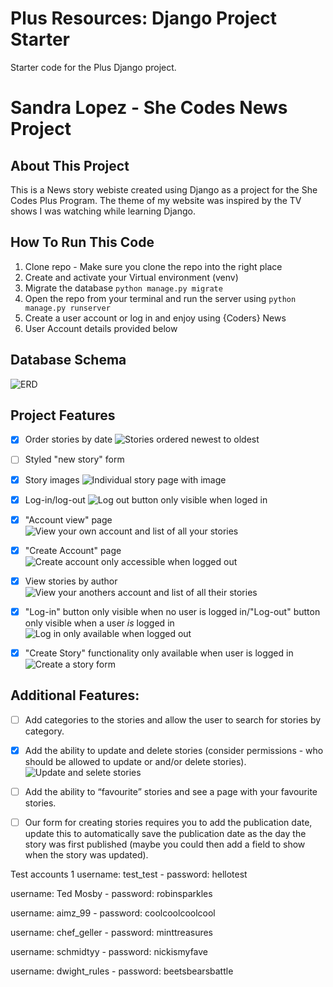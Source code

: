 # Plus Resources: Django Project Starter

Starter code for the Plus Django project.

# Sandra Lopez - She Codes News Project

## About This Project
This is a News story webiste created using Django as a project for the She Codes Plus Program. 
The theme of my website was inspired by the TV shows I was watching while learning Django.

## How To Run This Code

1. Clone repo - Make sure you clone the repo into the right place
2. Create and activate your Virtual environment (venv)
3. Migrate the database `python manage.py migrate`
4. Open the repo from your terminal and run the server using `python manage.py runserver`
5. Create a user account or log in and enjoy using {Coders} News
6. User Account details provided below

## Database Schema
![ERD](<she_codes_news/img/erd.png>)

## Project Features
- [x] Order stories by date
![Stories ordered newest to oldest](<she_codes_news/img/Screen Shot 2023-12-17 at 11.03.09 pm.png>)

- [ ] Styled "new story" form

- [x] Story images
![Individual story page with image](<she_codes_news/img/Screen Shot 2023-12-17 at 11.04.28 pm.png>)

- [x] Log-in/log-out
![Log out button only visible when loged in](<she_codes_news/img/Screen Shot 2023-12-17 at 11.07.09 pm.png>)

- [x] "Account view" page
![View your own account and list of all your stories](<she_codes_news/img/Screen Shot 2023-12-17 at 11.07.09 pm.png>)

- [x] "Create Account" page
![Create account only accessible when logged out](<she_codes_news/img/Screen Shot 2023-12-17 at 11.11.31 pm.png>)

- [x] View stories by author
![View your anothers account and list of all their stories](<she_codes_news/img/Screen Shot 2023-12-17 at 11.07.45 pm.png>)

- [x] "Log-in" button only visible when no user is logged in/"Log-out" button
        only visible when a user *is* logged in
![Log in only available when logged out](<she_codes_news/img/Screen Shot 2023-12-17 at 11.11.17 pm.png>)

- [x] "Create Story" functionality only available when user is logged in 
![Create a story form](<she_codes_news/img/Screen Shot 2023-12-17 at 11.06.32 pm.png>)

## Additional Features:
- [ ] Add categories to the stories and allow the user to search for stories by
        category.

- [x] Add the ability to update and delete stories (consider permissions - who
        should be allowed to update or and/or delete stories).
    ![Update and selete stories](<she_codes_news/img/Screen Shot 2023-12-17 at 11.08.46 pm.png>)

- [ ] Add the ability to “favourite” stories and see a page with your favourite
        stories.

- [ ] Our form for creating stories requires you to add the publication date,
        update this to automatically save the publication date as the day the
        story was first published (maybe you could then add a field to show
        when the story was updated).
         

Test accounts 1
username: test_test - password: hellotest

username: Ted Mosby - password: robinsparkles

username: aimz_99 - password: coolcoolcoolcool

username: chef_geller - password: minttreasures

username: schmidtyy - password: nickismyfave

username: dwight_rules - password: beetsbearsbattle